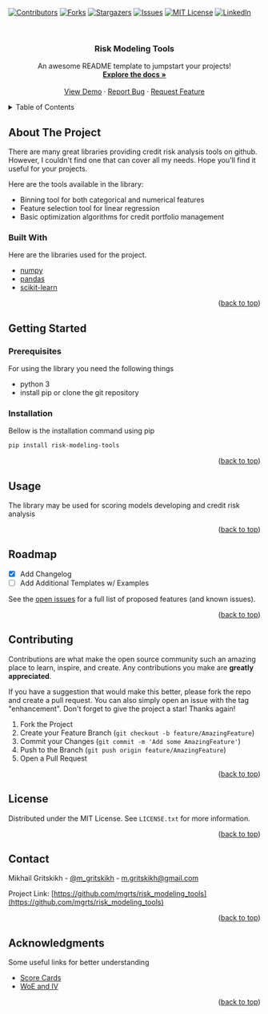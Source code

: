 <div id="top"></div>
<!--
*** Thanks for checking out the Best-README-Template. If you have a suggestion
*** that would make this better, please fork the repo and create a pull request
*** or simply open an issue with the tag "enhancement".
*** Don't forget to give the project a star!
*** Thanks again! Now go create something AMAZING! :D
-->



<!-- PROJECT SHIELDS -->
[![Contributors][contributors-shield]][contributors-url]
[![Forks][forks-shield]][forks-url]
[![Stargazers][stars-shield]][stars-url]
[![Issues][issues-shield]][issues-url]
[![MIT License][license-shield]][license-url]
[![LinkedIn][linkedin-shield]][linkedin-url]



<!-- PROJECT LOGO -->
<br />
<div align="center">

  <h3 align="center">Risk Modeling Tools</h3>

  <p align="center">
    An awesome README template to jumpstart your projects!
    <br />
    <a href="https://github.com/mgrts/risk_modeling_tools"><strong>Explore the docs »</strong></a>
    <br />
    <br />
    <a href="https://github.com/mgrts/risk_modeling_tools">View Demo</a>
    ·
    <a href="https://github.com/mgrts/risk_modeling_tools/issues">Report Bug</a>
    ·
    <a href="https://github.com/mgrts/risk_modeling_tools/issues">Request Feature</a>
  </p>
</div>



<!-- TABLE OF CONTENTS -->
<details>
  <summary>Table of Contents</summary>
  <ol>
    <li>
      <a href="#about-the-project">About The Project</a>
      <ul>
        <li><a href="#built-with">Built With</a></li>
      </ul>
    </li>
    <li>
      <a href="#getting-started">Getting Started</a>
      <ul>
        <li><a href="#prerequisites">Prerequisites</a></li>
        <li><a href="#installation">Installation</a></li>
      </ul>
    </li>
    <li><a href="#usage">Usage</a></li>
    <li><a href="#roadmap">Roadmap</a></li>
    <li><a href="#contributing">Contributing</a></li>
    <li><a href="#license">License</a></li>
    <li><a href="#contact">Contact</a></li>
    <li><a href="#acknowledgments">Acknowledgments</a></li>
  </ol>
</details>



<!-- ABOUT THE PROJECT -->
## About The Project

There are many great libraries providing credit risk analysis tools on github. \
However, I couldn't find one that can cover all my needs. Hope you'll find it useful for your projects.

Here are the tools available in the library:
* Binning tool for both categorical and numerical features
* Feature selection tool for linear regression
* Basic optimization algorithms for credit portfolio management



### Built With

Here are the libraries used for the project.

* [numpy](https://numpy.org/)
* [pandas](https://pandas.pydata.org/)
* [scikit-learn](https://scikit-learn.org/)

<p align="right">(<a href="#top">back to top</a>)</p>



<!-- GETTING STARTED -->
## Getting Started

### Prerequisites

For using the library you need the following things
* python 3
* install pip or clone the git repository

### Installation

Bellow is the installation command using pip

   ```sh
   pip install risk-modeling-tools
   ```


<p align="right">(<a href="#top">back to top</a>)</p>



<!-- USAGE EXAMPLES -->
## Usage

The library may be used for scoring models developing and credit risk analysis

<p align="right">(<a href="#top">back to top</a>)</p>



<!-- ROADMAP -->
## Roadmap

- [x] Add Changelog
- [ ] Add Additional Templates w/ Examples

See the [open issues](https://github.com/mgrts/risk_modeling_tools) for a full list of proposed features (and known issues).

<p align="right">(<a href="#top">back to top</a>)</p>



<!-- CONTRIBUTING -->
## Contributing

Contributions are what make the open source community such an amazing place to learn, inspire, and create. Any contributions you make are **greatly appreciated**.

If you have a suggestion that would make this better, please fork the repo and create a pull request. You can also simply open an issue with the tag "enhancement".
Don't forget to give the project a star! Thanks again!

1. Fork the Project
2. Create your Feature Branch (`git checkout -b feature/AmazingFeature`)
3. Commit your Changes (`git commit -m 'Add some AmazingFeature'`)
4. Push to the Branch (`git push origin feature/AmazingFeature`)
5. Open a Pull Request

<p align="right">(<a href="#top">back to top</a>)</p>



<!-- LICENSE -->
## License

Distributed under the MIT License. See `LICENSE.txt` for more information.

<p align="right">(<a href="#top">back to top</a>)</p>



<!-- CONTACT -->
## Contact

Mikhail Gritskikh - [@m_gritskikh](https://twitter.com/m_gritskikh) - m.gritskikh@gmail.com

Project Link: [https://github.com/mgrts/risk_modeling_tools](https://github.com/mgrts/risk_modeling_tools)

<p align="right">(<a href="#top">back to top</a>)</p>



<!-- ACKNOWLEDGMENTS -->
## Acknowledgments

Some useful links for better understanding

* [Score Cards](https://medium.com/@yanhuiliu104/credit-scoring-scorecard-development-process-8554c3492b2b)
* [WoE and IV](https://www.analyticsvidhya.com/blog/2021/06/understand-weight-of-evidence-and-information-value/)

<p align="right">(<a href="#top">back to top</a>)</p>



<!-- MARKDOWN LINKS & IMAGES -->
<!-- https://www.markdownguide.org/basic-syntax/#reference-style-links -->
[contributors-shield]: https://img.shields.io/github/contributors/mgrts/risk_modeling_tools.svg?style=for-the-badge
[contributors-url]: https://github.com/mgrts/risk_modeling_tools/graphs/contributors
[forks-shield]: https://img.shields.io/github/forks/mgrts/risk_modeling_tools.svg?style=for-the-badge
[forks-url]: https://github.com/mgrts/risk_modeling_tools/network/members
[stars-shield]: https://img.shields.io/github/stars/mgrts/risk_modeling_tools.svg?style=for-the-badge
[stars-url]: https://github.com/mgrts/risk_modeling_tools/stargazers
[issues-shield]: https://img.shields.io/github/issues/mgrts/risk_modeling_tools.svg?style=for-the-badge
[issues-url]: https://github.com/mgrts/risk_modeling_tools/issues
[license-shield]: https://img.shields.io/github/license/mgrts/risk_modeling_tools.svg?style=for-the-badge
[license-url]: https://github.com/mgrts/risk_modeling_tools/blob/master/LICENSE.txt
[linkedin-shield]: https://img.shields.io/badge/-LinkedIn-black.svg?style=for-the-badge&logo=linkedin&colorB=555
[linkedin-url]: https://linkedin.com/in/mikhail-gritskikh-123b231a3